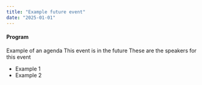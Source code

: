 ```yaml
---
title: "Example future event"
date: "2025-01-01"
---
```


#### **Program**

Example of an agenda
This event is in the future
These are the speakers for this event

- Example 1
- Example 2
